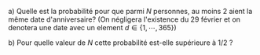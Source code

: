 a) Quelle est la probabilité pour que parmi $N$ personnes, au moins 2 aient la même date d'anniversaire? (On négligera l'existence du 29 février et on denotera une date avec un element $d \in\{1, \cdots, 365\})$

b) Pour quelle valeur de $N$ cette probabilité est-elle supérieure à $1 / 2$ ?